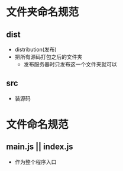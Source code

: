 # 文件夹命名规范

## dist

+ distribution(发布)
+ 把所有源码打包之后的文件夹
  + 发布服务器时只发布这一个文件夹就可以

## src

+ 装源码





# 文件命名规范



## main.js || index.js

+ 作为整个程序入口